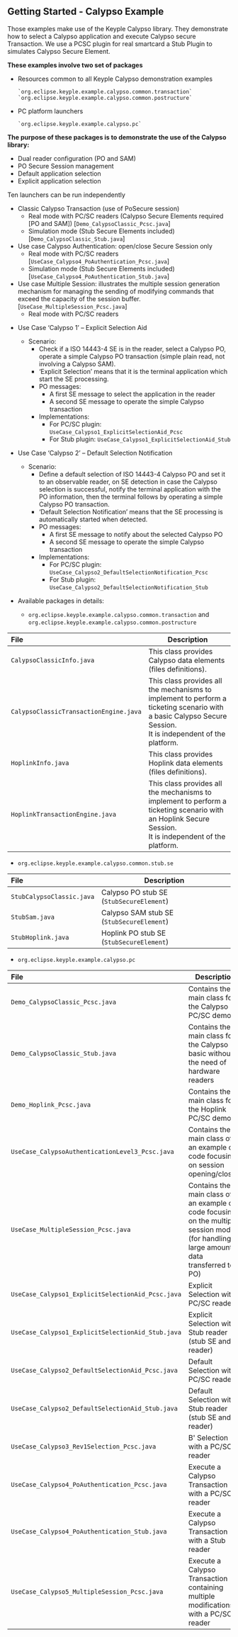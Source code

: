 Getting Started - Calypso Example
---

Those examples make use of the Keyple Calypso library. They demonstrate how to select a Calypso application and execute Calypso secure Transaction. We use a PCSC plugin for real smartcard a Stub Plugin to simulates Calypso Secure Element. 

**These examples involve two set of packages**

- Resources common to all Keyple Calypso demonstration examples

      `org.eclipse.keyple.example.calypso.common.transaction`
      `org.eclipse.keyple.example.calypso.common.postructure`
- PC platform launchers

      `org.eclipse.keyple.example.calypso.pc`
   
**The purpose of these packages is to demonstrate the use of the Calypso library:**

  * Dual reader configuration (PO and SAM)
  * PO Secure Session management
  * Default application selection
  * Explicit application selection
  

Ten launchers can be run independently

  * Classic Calypso Transaction (use of PoSecure session) 
    * Real mode with PC/SC readers (Calypso Secure Elements required [PO and SAM]) [`Demo_CalypsoClassic_Pcsc.java`]
    * Simulation mode (Stub Secure Elements included) [`Demo_CalypsoClassic_Stub.java`]
  * Use case Calypso Authentication: open/close Secure Session only 
    * Real mode with PC/SC readers [`UseCase_Calypso4_PoAuthentication_Pcsc.java`]
    * Simulation mode  (Stub Secure Elements included) [`UseCase_Calypso4_PoAuthentication_Stub.java`]
  * Use case Multiple Session: illustrates the multiple session generation mechanism for managing the sending of modifying commands that exceed the capacity of the session buffer.  [`UseCase_MultipleSession_Pcsc.java`]
    * Real mode with PC/SC readers

- Use Case ‘Calypso 1’ – Explicit Selection Aid
    - Scenario:
        - Check if a ISO 14443-4 SE is in the reader, select a Calypso PO, operate a simple Calypso PO transaction (simple plain read, not involving a Calypso SAM).
        - ‘Explicit Selection’ means that it is the terminal application which start the SE processing.
        - PO messages:
            - A first SE message to select the application in the reader
            - A second SE message to operate the simple Calypso transaction
        - Implementations:
            - For PC/SC plugin: `UseCase_Calypso1_ExplicitSelectionAid_Pcsc`
            - For Stub plugin: `UseCase_Calypso1_ExplicitSelectionAid_Stub`
            
- Use Case ‘Calypso 2’ – Default Selection Notification
    - Scenario:
        - Define a default selection of ISO 14443-4 Calypso PO and set it to an observable reader, on SE detection in case the Calypso selection is successful, notify the terminal application with the PO information, then the terminal follows by operating a simple Calypso PO transaction.
        - ‘Default Selection Notification’ means that the SE processing is automatically started when detected.
        - PO messages:
            - A first SE message to notify about the selected Calypso PO
            - A second SE message to operate the simple Calypso transaction
        - Implementations:
            - For PC/SC plugin: `UseCase_Calypso2_DefaultSelectionNotification_Pcsc`
            - For Stub plugin: `UseCase_Calypso2_DefaultSelectionNotification_Stub`

* Available packages in details:

  - `org.eclipse.keyple.example.calypso.common.transaction` and `org.eclipse.keyple.example.calypso.common.postructure`

|File|Description|
|:---|---|
|`CalypsoClassicInfo.java`|This class provides Calypso data elements (files definitions).|
|`CalypsoClassicTransactionEngine.java`|This class provides all the mechanisms to implement to perform a ticketing scenario with a basic Calypso Secure Session.<br>It is independent of the platform.|
|`HoplinkInfo.java`|This class provides Hoplink data elements (files definitions).|
|`HoplinkTransactionEngine.java`|This class provides all the mechanisms to implement to perform a ticketing scenario with an Hoplink Secure Session.<br>It is independent of the platform.|

  - `org.eclipse.keyple.example.calypso.common.stub.se`

|File|Description|
|:---|---|
|`StubCalypsoClassic.java`|Calypso PO stub SE (`StubSecureElement`)|
|`StubSam.java`|Calypso SAM stub SE (`StubSecureElement`)|
|`StubHoplink.java`|Hoplink PO stub SE (`StubSecureElement`)|

  - `org.eclipse.keyple.example.calypso.pc`

|File|Description|
|:---|---|
|`Demo_CalypsoClassic_Pcsc.java`|Contains the main class for the Calypso PC/SC demo|
|`Demo_CalypsoClassic_Stub.java`|Contains the main class for the Calypso basic without the need of hardware readers|
|`Demo_Hoplink_Pcsc.java`|Contains the main class for the Hoplink PC/SC demo|
|`UseCase_CalypsoAuthenticationLevel3_Pcsc.java`|Contains the main class of an example of code focusing on session opening/closing|
|`UseCase_MultipleSession_Pcsc.java`|Contains the main class of an example of code focusing on the multiple session mode (for handling large amount of data transferred to a PO)|
|`UseCase_Calypso1_ExplicitSelectionAid_Pcsc.java`|Explicit Selection with a PC/SC reader|
|`UseCase_Calypso1_ExplicitSelectionAid_Stub.java`|Explicit Selection with a Stub reader (stub SE and reader)|
|`UseCase_Calypso2_DefaultSelectionAid_Pcsc.java`|Default Selection with a PC/SC reader|
|`UseCase_Calypso2_DefaultSelectionAid_Stub.java`|Default Selection with a Stub reader (stub SE and reader)|
|`UseCase_Calypso3_Rev1Selection_Pcsc.java`|B' Selection with a PC/SC reader|
|`UseCase_Calypso4_PoAuthentication_Pcsc.java`|Execute a Calypso Transaction with a PC/SC reader|
|`UseCase_Calypso4_PoAuthentication_Stub.java`|Execute a Calypso Transaction with a Stub reader|
|`UseCase_Calypso5_MultipleSession_Pcsc.java`|Execute a Calypso Transaction containing multiple modifications with a PC/SC reader|
